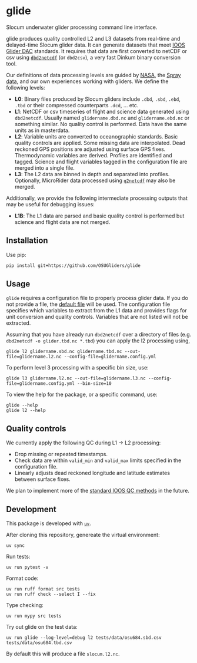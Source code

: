 # glide

Slocum underwater glider processing command line interface. 

glide produces quality controlled L2 and L3 datasets from real-time and delayed-time Slocum glider data. It can generate datasets that meet [IOOS Glider DAC](https://gliders.ioos.us/) standards. It requires that data are first converted to netCDF or csv using [`dbd2netcdf`](github.com/OSUGliders/dbd2netcdf) (or `dbd2csv`), a very fast Dinkum binary conversion tool. 

Our definitions of data processing levels are guided by [NASA](https://www.earthdata.nasa.gov/learn/earth-observation-data-basics/data-processing-levels), the [Spray data](https://spraydata.ucsd.edu/data-access), and our own experiences working with gliders. We define the following levels:

* **L0**: Binary files produced by Slocum gliders include `.dbd`, `.sbd`, `.ebd`, `.tbd` or their compressed counterparts `.dcd`, ... etc. 
* **L1**: NetCDF or csv timeseries of flight and science data generated using `dbd2netcdf`. Usually named `glidername.dbd.nc` and `glidername.ebd.nc` or something similar. No quality control is performed. Data have the same units as in masterdata.
* **L2**: Variable units are converted to oceanographic standards. Basic quality controls are applied. Some missing data are interpolated. Dead reckoned GPS positions are adjusted using surface GPS fixes. Thermodynamic variables are derived. Profiles are identified and tagged. Science and flight variables tagged in the configuration file are merged into a single file. 
* **L3**: The L2 data are binned in depth and separated into profiles. Optionally, MicroRider data processed using [`q2netcdf`](github.com/OSUGliders/q2netcdf) may also be merged.

Additionally, we provide the following intermediate processing outputs that may be useful for debugging issues:

* **L1B**: The L1 data are parsed and basic quality control is performed but science and flight data are not merged.

## Installation

Use pip:

```bash
pip install git+https://github.com/OSUGliders/glide
```

## Usage

`glide` requires a configuration file to properly process glider data. If you do not provide a file, the [default file](src/glide/assets/config.yml) will be used. The configuration file specifies which variables to extract from the L1 data and provides flags for unit conversion and quality controls. Variables that are not listed will not be extracted.

Assuming that you have already run `dbd2netcdf` over a directory of files (e.g. `dbd2netcdf -o glider.tbd.nc *.tbd`) you can apply the l2 processing using,


```
glide l2 glidername.sbd.nc glidername.tbd.nc --out-file=glidername.l2.nc --config-file=glidername.config.yml
```

To perform level 3 processing with a specific bin size, use:

```
glide l3 glidername.l2.nc --out-file=glidername.l3.nc --config-file=glidername.config.yml --bin-size=10
```

To view the help for the package, or a specific command, use:

```
glide --help
glide l2 --help
```

## Quality controls

We currently apply the following QC during L1 -> L2 processing:

* Drop missing or repeated timestamps. 
* Check data are within `valid_min` and `valid_max` limits specified in the configuration file. 
* Linearly adjusts dead reckoned longitude and latitude estimates between surface fixes. 

We plan to implement more of the [standard IOOS QC methods](https://cdn.ioos.noaa.gov/media/2017/12/Manual-for-QC-of-Glider-Data_05_09_16.pdf) in the future.

## Development

This package is developed with [`uv`](https://github.com/astral-sh/uv). 

After cloning this repository, genereate the virtual environment:
```
uv sync
```

Run tests:
```
uv run pytest -v
```

Format code:
```
uv run ruff format src tests
uv run ruff check --select I --fix
```

Type checking:
```
uv run mypy src tests
``` 

Try out glide on the test data:
```
uv run glide --log-level=debug l2 tests/data/osu684.sbd.csv tests/data/osu684.tbd.csv
```

By default this will produce a file `slocum.l2.nc`. 